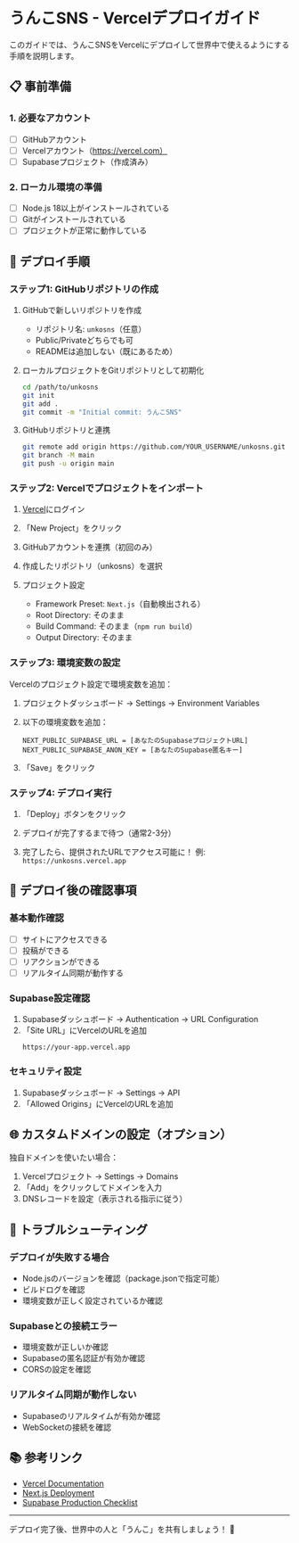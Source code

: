 # うんこSNS - Vercelデプロイガイド

このガイドでは、うんこSNSをVercelにデプロイして世界中で使えるようにする手順を説明します。

## 📋 事前準備

### 1. 必要なアカウント
- [ ] GitHubアカウント
- [ ] Vercelアカウント（https://vercel.com）
- [ ] Supabaseプロジェクト（作成済み）

### 2. ローカル環境の準備
- [ ] Node.js 18以上がインストールされている
- [ ] Gitがインストールされている
- [ ] プロジェクトが正常に動作している

## 🚀 デプロイ手順

### ステップ1: GitHubリポジトリの作成

1. GitHubで新しいリポジトリを作成
   - リポジトリ名: `unkosns`（任意）
   - Public/Privateどちらでも可
   - READMEは追加しない（既にあるため）

2. ローカルプロジェクトをGitリポジトリとして初期化
   ```bash
   cd /path/to/unkosns
   git init
   git add .
   git commit -m "Initial commit: うんこSNS"
   ```

3. GitHubリポジトリと連携
   ```bash
   git remote add origin https://github.com/YOUR_USERNAME/unkosns.git
   git branch -M main
   git push -u origin main
   ```

### ステップ2: Vercelでプロジェクトをインポート

1. [Vercel](https://vercel.com)にログイン

2. 「New Project」をクリック

3. GitHubアカウントを連携（初回のみ）

4. 作成したリポジトリ（unkosns）を選択

5. プロジェクト設定
   - Framework Preset: `Next.js`（自動検出される）
   - Root Directory: そのまま
   - Build Command: そのまま（`npm run build`）
   - Output Directory: そのまま

### ステップ3: 環境変数の設定

Vercelのプロジェクト設定で環境変数を追加：

1. プロジェクトダッシュボード → Settings → Environment Variables

2. 以下の環境変数を追加：
   ```
   NEXT_PUBLIC_SUPABASE_URL = [あなたのSupabaseプロジェクトURL]
   NEXT_PUBLIC_SUPABASE_ANON_KEY = [あなたのSupabase匿名キー]
   ```

3. 「Save」をクリック

### ステップ4: デプロイ実行

1. 「Deploy」ボタンをクリック

2. デプロイが完了するまで待つ（通常2-3分）

3. 完了したら、提供されたURLでアクセス可能に！
   例: `https://unkosns.vercel.app`

## 🎯 デプロイ後の確認事項

### 基本動作確認
- [ ] サイトにアクセスできる
- [ ] 投稿ができる
- [ ] リアクションができる
- [ ] リアルタイム同期が動作する

### Supabase設定確認
1. Supabaseダッシュボード → Authentication → URL Configuration
2. 「Site URL」にVercelのURLを追加
   ```
   https://your-app.vercel.app
   ```

### セキュリティ設定
1. Supabaseダッシュボード → Settings → API
2. 「Allowed Origins」にVercelのURLを追加

## 🌐 カスタムドメインの設定（オプション）

独自ドメインを使いたい場合：

1. Vercelプロジェクト → Settings → Domains
2. 「Add」をクリックしてドメインを入力
3. DNSレコードを設定（表示される指示に従う）

## 🔧 トラブルシューティング

### デプロイが失敗する場合
- Node.jsのバージョンを確認（package.jsonで指定可能）
- ビルドログを確認
- 環境変数が正しく設定されているか確認

### Supabaseとの接続エラー
- 環境変数が正しいか確認
- Supabaseの匿名認証が有効か確認
- CORSの設定を確認

### リアルタイム同期が動作しない
- Supabaseのリアルタイムが有効か確認
- WebSocketの接続を確認

## 📚 参考リンク
- [Vercel Documentation](https://vercel.com/docs)
- [Next.js Deployment](https://nextjs.org/docs/deployment)
- [Supabase Production Checklist](https://supabase.com/docs/guides/platform/going-into-prod)

---

デプロイ完了後、世界中の人と「うんこ」を共有しましょう！ 💩